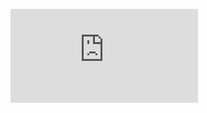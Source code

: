 <p/>
<div class='embed-container'><iframe src='http://www.youtube.com/embed/aY0GqI-_jb4?showinfo=0' frameborder='0' allowfullscreen></iframe></div>
